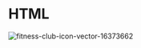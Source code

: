 # HTML

![fitness-club-icon-vector-16373662](https://user-images.githubusercontent.com/116020834/205437421-5bf8e6ba-7932-4958-9d1a-ab352cb07d95.jpg)
